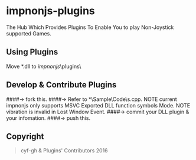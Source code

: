 # impnonjs-plugins
The Hub Which Provides Plugins To Enable You to play Non-Joystick supported Games.

## Using Plugins
Move  *.dll to $impnonjs$\plugins\

## Develop & Contribute Plugins
####-> fork this.
####-> Refer to *\Sample\Code\s.cpp.
NOTE current impnonjs only supports MSVC Exported DLL function symbols Mode.
NOTE vibration is invalid in Lost Window Event.
####-> commit your DLL plugin & your infomation.
####-> push this.

## Copyright
> cyf-gh & Plugins' Contributors 2016
